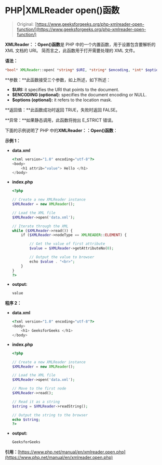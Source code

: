 # PHP|XMLReader open()函数

> Original: [https://www.geeksforgeeks.org/php-xmlreader-open-function/](https://www.geeksforgeeks.org/php-xmlreader-open-function/)

**XMLReader：：Open()函数**是 PHP 中的一个内置函数，用于设置包含要解析的 XML 文档的 URI。 简而言之，此函数用于打开需要处理的 XML 文件。

**语法：**

```php
*bool* XMLReader::open( *string* $URI, *string* $encoding, *int* $options )
```

**参数：**此函数接受三个参数，如上所述，如下所述：

*   **$URI:** it specifies the URI that points to the document.
*   **$ENCODING (optional):** specifies the document encoding or NULL.
*   **$options (optional):** it refers to the location mask.

**返回值：**此函数成功时返回 TRUE，失败时返回 FALSE。

**异常：**如果静态调用，此函数将抛出 E_STRICT 错误。

下面的示例说明了 PHP 中的**XMLReader：：Open()函数**：

**示例 1：**

*   **data.xml**

    ```php
    <?xml version="1.0" encoding="utf-8"?>
    <body>
        <h1 attrib="value"> Hello </h1>
    </body>
    ```

*   **index.php**

    ```php
    <?php

    // Create a new XMLReader instance
    $XMLReader = new XMLReader();

    // Load the XML file
    $XMLReader->open('data.xml');

    // Iterate through the XML
    while ($XMLReader->read()) {
        if ($XMLReader->nodeType == XMLREADER::ELEMENT) {

            // Get the value of first attribute
            $value = $XMLReader->getAttributeNo(0);

            // Output the value to browser
            echo $value . "<br>";
        }
    }
    ?>
    ```

*   **output:**

    ```php
    value
    ```

**程序 2：**

*   **data.xml**

    ```php
    <?xml version="1.0" encoding="utf-8"?>
    <body>
        <h1> GeeksforGeeks </h1>
    </body>
    ```

*   **index.php**

    ```php
    <?php

    // Create a new XMLReader instance
    $XMLReader = new XMLReader();

    // Load the XML file
    $XMLReader->open('data.xml');

    // Move to the first node
    $XMLReader->read();

    // Read it as a string
    $string = $XMLReader->readString();

    // Output the string to the browser
    echo $string;
    ?>
    ```

*   **output:**

    ```php
    GeeksforGeeks
    ```

**引用：**[https://www.php.net/manual/en/xmlreader.open.php](https://www.php.net/manual/en/xmlreader.open.php)
